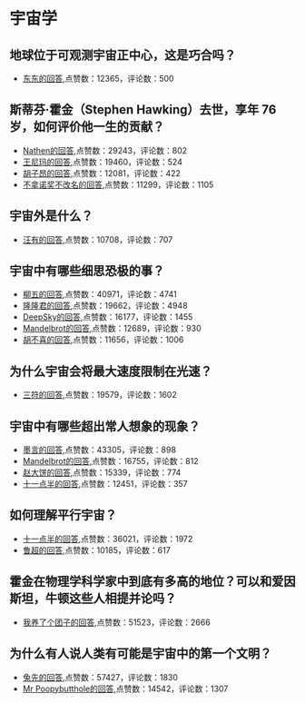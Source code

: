 #  宇宙学 
## 地球位于可观测宇宙正中心，这是巧合吗？
- [东东的回答](https://www.zhihu.com/question/330797415/answer/728452367),点赞数：12365，评论数：500
## 斯蒂芬·霍金（Stephen Hawking）去世，享年 76 岁，如何评价他一生的贡献？
- [Nathen的回答](https://www.zhihu.com/question/268753428/answer/341261569),点赞数：29243，评论数：802
- [王尼玛的回答](https://www.zhihu.com/question/268753428/answer/341368144),点赞数：19460，评论数：524
- [胡子昂的回答](https://www.zhihu.com/question/268753428/answer/341263956),点赞数：12081，评论数：422
- [不拿诺奖不改名的回答](https://www.zhihu.com/question/268753428/answer/341252551),点赞数：11299，评论数：1105
## 宇宙外是什么？
- [汪有的回答](https://www.zhihu.com/question/26952218/answer/36730811),点赞数：10708，评论数：707
## 宇宙中有哪些细思恐极的事？
- [柳五的回答](https://www.zhihu.com/question/37147220/answer/221491688),点赞数：40971，评论数：4741
- [隆隆君的回答](https://www.zhihu.com/question/37147220/answer/70691420),点赞数：19662，评论数：4948
- [DeepSky的回答](https://www.zhihu.com/question/37147220/answer/71540410),点赞数：16177，评论数：1455
- [Mandelbrot的回答](https://www.zhihu.com/question/37147220/answer/82796662),点赞数：12689，评论数：930
- [胡不喜的回答](https://www.zhihu.com/question/37147220/answer/80622642),点赞数：11656，评论数：1006
## 为什么宇宙会将最大速度限制在光速？
- [三符的回答](https://www.zhihu.com/question/309934940/answer/1399450435),点赞数：19579，评论数：1602
## 宇宙中有哪些超出常人想象的现象？
- [墨言的回答](https://www.zhihu.com/question/35239964/answer/66644148),点赞数：43305，评论数：898
- [Mandelbrot的回答](https://www.zhihu.com/question/35239964/answer/67455315),点赞数：16755，评论数：812
- [赵大饼的回答](https://www.zhihu.com/question/35239964/answer/70163316),点赞数：15339，评论数：774
- [十一点半的回答](https://www.zhihu.com/question/35239964/answer/68286424),点赞数：12451，评论数：357
## 如何理解平行宇宙？
- [十一点半的回答](https://www.zhihu.com/question/19707850/answer/72872014),点赞数：36021，评论数：1972
- [鲁超的回答](https://www.zhihu.com/question/19707850/answer/906642397),点赞数：10185，评论数：617
## 霍金在物理学科学家中到底有多高的地位？可以和爱因斯坦，牛顿这些人相提并论吗？
- [我养了个团子的回答](https://www.zhihu.com/question/28271703/answer/294818051),点赞数：51523，评论数：2666
## 为什么有人说人类有可能是宇宙中的第一个文明？
- [兔先的回答](https://www.zhihu.com/question/300723940/answer/598468527),点赞数：57427，评论数：1830
- [Mr Poopybutthole的回答](https://www.zhihu.com/question/300723940/answer/523045080),点赞数：14542，评论数：1307

